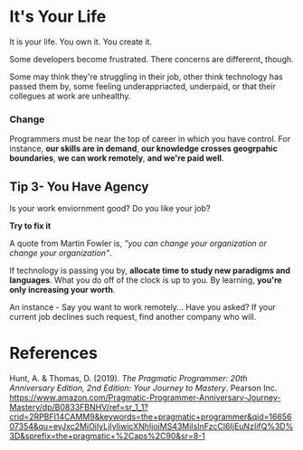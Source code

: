 # It's Your Life 

It is your life. You own it. You create it. 

Some developers become frustrated. There concerns 
are differernt, though. 

Some may think they're struggling in their job, 
other think technology has passed them by, some 
feeling underappriacted, underpaid, or that their 
collegues at work are unhealthy. 

### Change 
Programmers must be near the top of career in which
you have control. For instance, **our skills are in 
demand**, **our knowledge crosses geogrpahic boundaries**, 
**we can work remotely**, **and we're paid well**. 

## Tip 3- You Have Agency 
Is your work enviornment good? Do you like your job? 

**Try to fix it** 

A quote from Martin Fowler is, *"you can change your organization or change your organization"*. 

If technology is passing you by, **allocate time to study new paradigms and languages**. What you 
do off of the clock is up to you. By learning, **you're only increasing your worth**. 

An instance - Say you want to work remotely... Have you asked? If your current job declines such request, find another company who will. 

# References 
Hunt, A. & Thomas, D. (2019). *The Pragmatic Programmer: 20th Anniversary Edition, 2nd Edition: Your Journey to Mastery*. Pearson Inc. <https://www.amazon.com/Pragmatic-Programmer-Anniversary-Journey-Mastery/dp/B0833FBNHV/ref=sr_1_1?crid=2RPBFI14CAMM9&keywords=the+pragmatic+programmer&qid=1665607354&qu=eyJxc2MiOiIyLjIyIiwicXNhIjoiMS43MiIsInFzcCI6IjEuNzIifQ%3D%3D&sprefix=the+pragmatic+%2Caps%2C90&sr=8-1>
